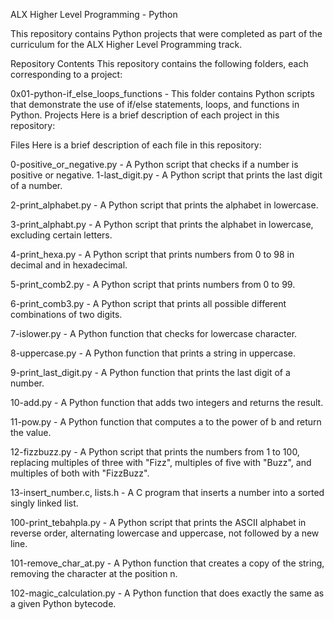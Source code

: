 ALX Higher Level Programming - Python

This repository contains Python projects that were completed as part of the curriculum for the ALX Higher Level Programming track.

Repository Contents
This repository contains the following folders, each corresponding to a project:

0x01-python-if_else_loops_functions - This folder contains Python scripts that demonstrate the use of if/else statements, loops, and functions in Python.
Projects
Here is a brief description of each project in this repository:

Files
Here is a brief description of each file in this repository:

0-positive_or_negative.py - A Python script that checks if a number is positive or negative.
1-last_digit.py - A Python script that prints the last digit of a number.

2-print_alphabet.py - A Python script that prints the alphabet in lowercase.

3-print_alphabt.py - A Python script that prints the alphabet in lowercase, excluding certain letters.

4-print_hexa.py - A Python script that prints numbers from 0 to 98 in decimal and in hexadecimal.

5-print_comb2.py - A Python script that prints numbers from 0 to 99.

6-print_comb3.py - A Python script that prints all possible different combinations of two digits.

7-islower.py - A Python function that checks for lowercase character.

8-uppercase.py - A Python function that prints a string in uppercase.

9-print_last_digit.py - A Python function that prints the last digit of a number.

10-add.py - A Python function that adds two integers and returns the result.

11-pow.py - A Python function that computes a to the power of b and return the value.

12-fizzbuzz.py - A Python script that prints the numbers from 1 to 100, replacing multiples of three with "Fizz", multiples of five with "Buzz", and multiples of both with "FizzBuzz".

13-insert_number.c, lists.h - A C program that inserts a number into a sorted singly linked list.

100-print_tebahpla.py - A Python script that prints the ASCII alphabet in reverse order, alternating lowercase and uppercase, not followed by a new line.

101-remove_char_at.py - A Python function that creates a copy of the string, removing the character at the position n.

102-magic_calculation.py - A Python function that does exactly the same as a given Python bytecode.